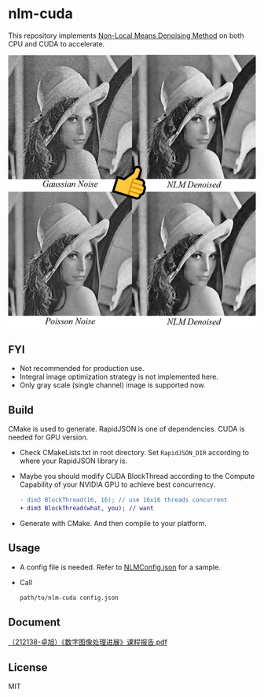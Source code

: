 # nlm-cuda

This repository implements [Non-Local Means Denoising Method](https://ieeexplore.ieee.org/document/1467423/) on both CPU and CUDA to accelerate.

<p align="center">
    <img src="demo.png"></img>    
</p>

## FYI

- Not recommended for production use.
- Integral image optimization strategy is not implemented here.
- Only gray scale (single channel) image is supported now.

## Build

CMake is used to generate. RapidJSON is one of dependencies. CUDA is needed for GPU version.

- Check CMakeLists.txt in root directory. Set `RapidJSON_DIR` according to where your RapidJSON library is.

- Maybe you should modify CUDA BlockThread according to the Compute Capability of your NVIDIA GPU to achieve best concurrency.

  ```diff
  - dim3 BlockThread(16, 16); // use 16x16 threads concurrent
  + dim3 BlockThread(what, you); // want
  ```

- Generate with CMake. And then compile to your platform.

## Usage

- A config file is needed. Refer to [NLMConfig.json](./NLMConfig.json) for a sample.
- Call

  ```sh
  path/to/nlm-cuda config.json
  ```

## Document

[（212138-卓旭）《数字图像处理进展》课程报告.pdf](./doc/（212138-卓旭）《数字图像处理进展》课程报告.pdf)

## License

MIT

